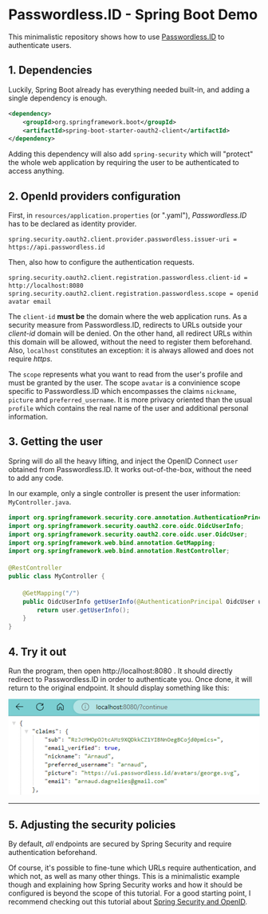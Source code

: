 Passwordless.ID - Spring Boot Demo
==================================

This minimalistic repository shows how to use [Passwordless.ID](https://passwordless.id) to authenticate users.

## 1. Dependencies

Luckily, Spring Boot already has everything needed built-in, and adding a single dependency is enough.

```xml
<dependency>
    <groupId>org.springframework.boot</groupId>
    <artifactId>spring-boot-starter-oauth2-client</artifactId>
</dependency>
```

Adding this dependency will also add `spring-security` which will "protect" the whole web application by requiring the user to be authenticated to access anything.


## 2. OpenId providers configuration

First, in `resources/application.properties` (or ".yaml"), *Passwordless.ID* has to be declared as identity provider.

```properties
spring.security.oauth2.client.provider.passwordless.issuer-uri = https://api.passwordless.id
```

Then, also how to configure the authentication requests.

```properties
spring.security.oauth2.client.registration.passwordless.client-id = http://localhost:8080
spring.security.oauth2.client.registration.passwordless.scope = openid avatar email
```

The `client-id` **must be** the domain where the web application runs. As a security measure from Passwordless.ID, redirects to URLs outside your *client-id* domain will be denied. On the other hand, all redirect URLs within this domain will be allowed, without the need to register them beforehand. Also, `localhost` constitutes an exception: it is always allowed and does not require *https*.

The `scope` represents what you want to read from the user's profile and must be granted by the user. The scope `avatar` is a convinience scope specific to Passwordless.ID which encompasses the claims `nickname`, `picture` and `preferred_username`. It is more privacy oriented than the usual `profile` which contains the real name of the user and additional personal information.



## 3. Getting the user

Spring will do all the heavy lifting, and inject the OpenID Connect `user` obtained from Passwordless.ID.
It works out-of-the-box, without the need to add any code.

In our example, only a single controller is present the user information: `MyController.java`.

```java
import org.springframework.security.core.annotation.AuthenticationPrincipal;
import org.springframework.security.oauth2.core.oidc.OidcUserInfo;
import org.springframework.security.oauth2.core.oidc.user.OidcUser;
import org.springframework.web.bind.annotation.GetMapping;
import org.springframework.web.bind.annotation.RestController;

@RestController
public class MyController {

    @GetMapping("/")
    public OidcUserInfo getUserInfo(@AuthenticationPrincipal OidcUser user) {
        return user.getUserInfo();
    }
}
```

## 4. Try it out

Run the program, then open http://localhost:8080 . It should directly redirect to Passwordless.ID in order to authenticate you.
Once done, it will return to the original endpoint. It should display something like this:

![userinfo.png](userinfo.png)

---

## 5. Adjusting the security policies

By default, *all* endpoints are secured by Spring Security and require authentication beforehand.

Of course, it's possible to fine-tune which URLs require authentication, and which not, as well as many other things.
This is a minimalistic example though and explaining how Spring Security works and how it should be configured is beyond the scope of this tutorial.
For a good starting point, I recommend checking out this tutorial about [Spring Security and OpenID](https://www.baeldung.com/spring-security-openid-connect).

